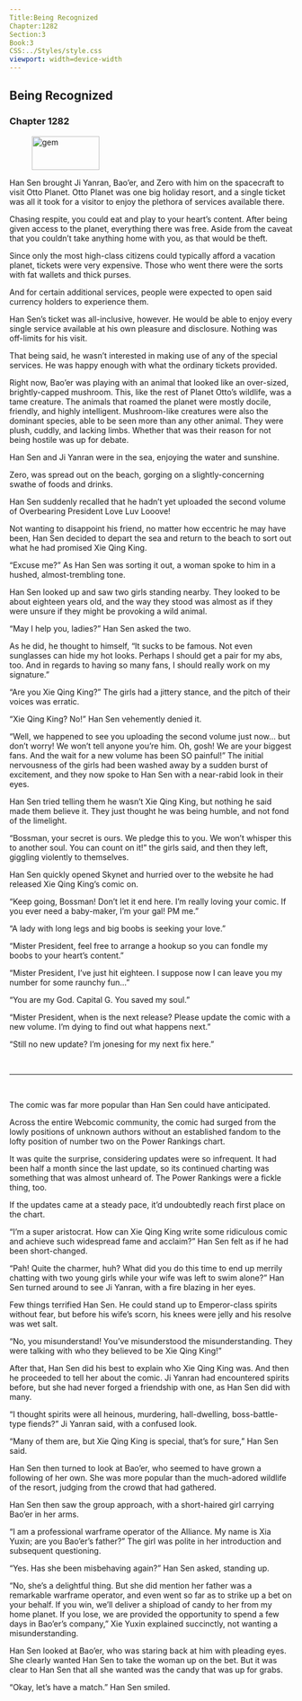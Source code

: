 ```yaml
---
Title:Being Recognized 
Chapter:1282 
Section:3 
Book:3 
CSS:../Styles/style.css 
viewport: width=device-width
---
```

  
## Being Recognized
### Chapter 1282
  
<figure>
	<img src="../Images/gem.gif" alt="gem" id="gem" width="120" height="60" />
</figure>
  

  
Han Sen brought Ji Yanran, Bao’er, and Zero with him on the spacecraft to visit Otto Planet. Otto Planet was one big holiday resort, and a single ticket was all it took for a visitor to enjoy the plethora of services available there.

Chasing respite, you could eat and play to your heart’s content. After being given access to the planet, everything there was free. Aside from the caveat that you couldn’t take anything home with you, as that would be theft.

Since only the most high-class citizens could typically afford a vacation planet, tickets were very expensive. Those who went there were the sorts with fat wallets and thick purses.

And for certain additional services, people were expected to open said currency holders to experience them.

Han Sen’s ticket was all-inclusive, however. He would be able to enjoy every single service available at his own pleasure and disclosure. Nothing was off-limits for his visit.

That being said, he wasn’t interested in making use of any of the special services. He was happy enough with what the ordinary tickets provided.

Right now, Bao’er was playing with an animal that looked like an over-sized, brightly-capped mushroom. This, like the rest of Planet Otto’s wildlife, was a tame creature. The animals that roamed the planet were mostly docile, friendly, and highly intelligent. Mushroom-like creatures were also the dominant species, able to be seen more than any other animal. They were plush, cuddly, and lacking limbs. Whether that was their reason for not being hostile was up for debate.

Han Sen and Ji Yanran were in the sea, enjoying the water and sunshine.

Zero, was spread out on the beach, gorging on a slightly-concerning swathe of foods and drinks.

Han Sen suddenly recalled that he hadn’t yet uploaded the second volume of Overbearing President Love Luv Looove!

Not wanting to disappoint his friend, no matter how eccentric he may have been, Han Sen decided to depart the sea and return to the beach to sort out what he had promised Xie Qing King.

“Excuse me?” As Han Sen was sorting it out, a woman spoke to him in a hushed, almost-trembling tone.

Han Sen looked up and saw two girls standing nearby. They looked to be about eighteen years old, and the way they stood was almost as if they were unsure if they might be provoking a wild animal.

“May I help you, ladies?” Han Sen asked the two.

As he did, he thought to himself, “It sucks to be famous. Not even sunglasses can hide my hot looks. Perhaps I should get a pair for my abs, too. And in regards to having so many fans, I should really work on my signature.”

“Are you Xie Qing King?” The girls had a jittery stance, and the pitch of their voices was erratic.

“Xie Qing King? No!” Han Sen vehemently denied it.

“Well, we happened to see you uploading the second volume just now… but don’t worry! We won’t tell anyone you’re him. Oh, gosh! We are your biggest fans. And the wait for a new volume has been SO painful!” The initial nervousness of the girls had been washed away by a sudden burst of excitement, and they now spoke to Han Sen with a near-rabid look in their eyes.

Han Sen tried telling them he wasn’t Xie Qing King, but nothing he said made them believe it. They just thought he was being humble, and not fond of the limelight.

“Bossman, your secret is ours. We pledge this to you. We won’t whisper this to another soul. You can count on it!” the girls said, and then they left, giggling violently to themselves.

Han Sen quickly opened Skynet and hurried over to the website he had released Xie Qing King’s comic on.

“Keep going, Bossman! Don’t let it end here. I’m really loving your comic. If you ever need a baby-maker, I’m your gal! PM me.”

“A lady with long legs and big boobs is seeking your love.”

“Mister President, feel free to arrange a hookup so you can fondle my boobs to your heart’s content.”

“Mister President, I’ve just hit eighteen. I suppose now I can leave you my number for some raunchy fun…”

“You are my God. Capital G. You saved my soul.”

“Mister President, when is the next release? Please update the comic with a new volume. I’m dying to find out what happens next.”

“Still no new update? I’m jonesing for my next fix here.”

<br>

*****

<br>

The comic was far more popular than Han Sen could have anticipated.

Across the entire Webcomic community, the comic had surged from the lowly positions of unknown authors without an established fandom to the lofty position of number two on the Power Rankings chart.

It was quite the surprise, considering updates were so infrequent. It had been half a month since the last update, so its continued charting was something that was almost unheard of. The Power Rankings were a fickle thing, too.

If the updates came at a steady pace, it’d undoubtedly reach first place on the chart.

“I’m a super aristocrat. How can Xie Qing King write some ridiculous comic and achieve such widespread fame and acclaim?” Han Sen felt as if he had been short-changed.

“Pah! Quite the charmer, huh? What did you do this time to end up merrily chatting with two young girls while your wife was left to swim alone?” Han Sen turned around to see Ji Yanran, with a fire blazing in her eyes.

Few things terrified Han Sen. He could stand up to Emperor-class spirits without fear, but before his wife’s scorn, his knees were jelly and his resolve was wet salt.

“No, you misunderstand! You’ve misunderstood the misunderstanding. They were talking with who they believed to be Xie Qing King!”

After that, Han Sen did his best to explain who Xie Qing King was. And then he proceeded to tell her about the comic. Ji Yanran had encountered spirits before, but she had never forged a friendship with one, as Han Sen did with many.

“I thought spirits were all heinous, murdering, hall-dwelling, boss-battle-type fiends?” Ji Yanran said, with a confused look.

“Many of them are, but Xie Qing King is special, that’s for sure,” Han Sen said.

Han Sen then turned to look at Bao’er, who seemed to have grown a following of her own. She was more popular than the much-adored wildlife of the resort, judging from the crowd that had gathered.

Han Sen then saw the group approach, with a short-haired girl carrying Bao’er in her arms.

“I am a professional warframe operator of the Alliance. My name is Xia Yuxin; are you Bao’er’s father?” The girl was polite in her introduction and subsequent questioning.

“Yes. Has she been misbehaving again?” Han Sen asked, standing up.

“No, she’s a delightful thing. But she did mention her father was a remarkable warframe operator, and even went so far as to strike up a bet on your behalf. If you win, we’ll deliver a shipload of candy to her from my home planet. If you lose, we are provided the opportunity to spend a few days in Bao’er’s company,” Xie Yuxin explained succinctly, not wanting a misunderstanding.

Han Sen looked at Bao’er, who was staring back at him with pleading eyes. She clearly wanted Han Sen to take the woman up on the bet. But it was clear to Han Sen that all she wanted was the candy that was up for grabs.

“Okay, let’s have a match.” Han Sen smiled.
